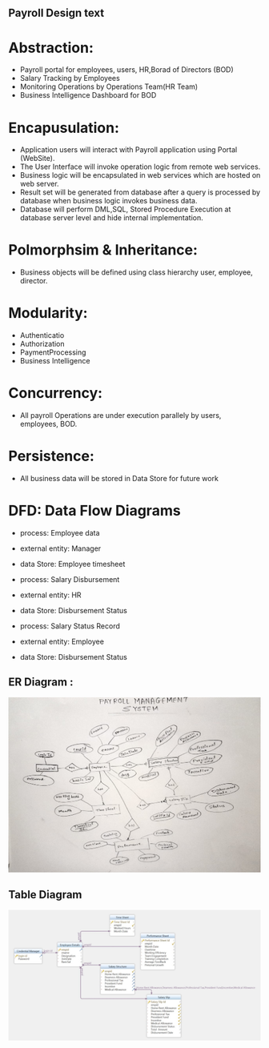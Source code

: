 ## Payroll Design text

# Abstraction:

- Payroll portal for employees, users, HR,Borad of Directors (BOD)
- Salary Tracking by Employees
- Monitoring Operations by Operations Team(HR Team)
- Business Intelligence Dashboard for BOD


# Encapusulation:

- Application users will interact with Payroll application using Portal (WebSite).
- The User Interface will invoke operation logic from remote web services.
- Business logic will be encapsulated in web services which are hosted on web server.
- Result set will be generated from database after a query is processed by database when business logic invokes business data.
- Database will perform DML,SQL, Stored Procedure Execution at database server level and hide internal implementation.


# Polmorphsim & Inheritance:
- Business objects will be defined using class hierarchy user, employee, director.


# Modularity:
   - Authenticatio
   - Authorization
   - PaymentProcessing
   - Business Intelligence
	
	

# Concurrency:
   - All payroll Operations are under execution parallely by users, employees, BOD.

# Persistence:
   - All business data will be stored in Data Store for future work
	

# DFD: Data Flow Diagrams

- process: Employee data 
- external entity: Manager
- data Store: Employee timesheet

- process: Salary Disbursement
- external entity: HR
- data Store: Disbursement Status

- process: Salary Status Record
- external entity: Employee
- data Store: Disbursement Status

	
## ER Diagram : 
<img src="./PayrollManagementSystemERDiagram.jpg">

## Table Diagram
<img src="./Table Diagram.jpg">
